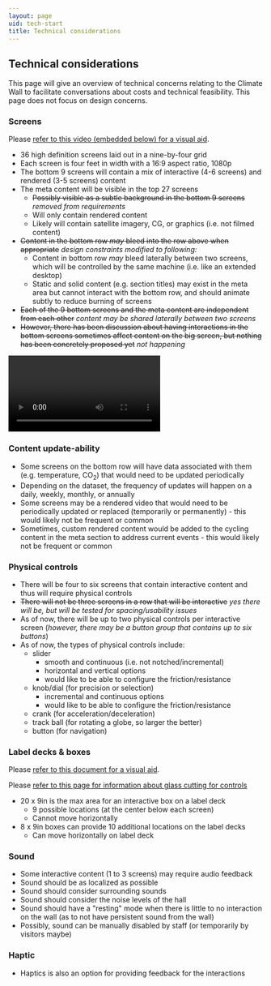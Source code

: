 ```yaml
---
layout: page
uid: tech-start
title: Technical considerations
---
```


## Technical considerations

This page will give an overview of technical concerns relating to the Climate Wall to facilitate conversations about costs and technical feasibility. This page does not focus on design concerns.

### Screens

Please [refer to this video (embedded below) for a visual aid](https://s3.amazonaws.com/brianfoo-amnh/climateWallVideo.mp4).

- 36 high definition screens laid out in a nine-by-four grid
- Each screen is four feet in width with a 16:9 aspect ratio, 1080p
- The bottom 9 screens will contain a mix of interactive (4-6 screens) and rendered (3-5 screens) content
- The meta content will be visible in the top 27 screens
    - ~~Possibly visible as a subtle background in the bottom 9 screens~~ _removed from requirements_
    - Will only contain rendered content
    - Likely will contain satellite imagery, CG, or graphics (i.e. not filmed content)
- ~~Content in the bottom row _may_ bleed into the row above when appropriate~~ _design constraints modified to following:_
    - Content in bottom row _may_ bleed laterally between two screens, which will be controlled by the same machine (i.e. like an extended desktop)
    - Static and solid content (e.g. section titles) may exist in the meta area but cannot interact with the bottom row, and should animate subtly to reduce burning of screens
- ~~Each of the 9 bottom screens and the meta content are independent from each other~~ _content may be shared laterally between two screens_
- ~~However, there has been discussion about having interactions in the bottom screens sometimes affect content on the big screen, but nothing has been concretely proposed yet~~ _not happening_

<video autoplay loop crossorigin="anonymous" src="//s3.amazonaws.com/brianfoo-amnh/climateWallVideo.mp4?t=1"></video>

### Content update-ability

- Some screens on the bottom row will have data associated with them (e.g. temperature, CO<sub>2</sub>) that would need to be updated periodically
- Depending on the dataset, the frequency of updates will happen on a daily, weekly, monthly, or annually
- Some screens may be a rendered video that would need to be periodically updated or replaced (temporarily or permanently) - this would likely not be frequent or common
- Sometimes, custom rendered content would be added to the cycling content in the meta section to address current events - this would likely not be frequent or common

### Physical controls

- There will be four to six screens that contain interactive content and thus will require physical controls
- ~~There will not be three screens in a row that will be interactive~~ _yes there will be, but will be tested for spacing/usability issues_
- As of now, there will be up to two physical controls per interactive screen (_however, there may be a button group that contains up to six buttons_)
- As of now, the types of physical controls include:
    - slider
        - smooth and continuous (i.e. not notched/incremental)
        - horizontal and vertical options
        - would like to be able to configure the friction/resistance
    - knob/dial (for precision or selection)
        - incremental and continuous options
        - would like to be able to configure the friction/resistance
    - crank (for acceleration/deceleration)
    - track ball (for rotating a globe, so larger the better)
    - button (for navigation)

### Label decks & boxes

Please [refer to this document for a visual aid](https://s3.amazonaws.com/brianfoo-amnh/HoPE_CC_IAbox-elevation_5-24-17.pdf).

Please [refer to this page for information about glass cutting for controls](glass.html)

- 20 x 9in is the max area for an interactive box on a label deck
    - 9 possible locations (at the center below each screen)
    - Cannot move horizontally
- 8 x 9in boxes can provide 10 additional locations on the label decks
    - Can move horizontally on label deck

### Sound

- Some interactive content (1 to 3 screens) may require audio feedback
- Sound should be as localized as possible
- Sound should consider surrounding sounds
- Sound should consider the noise levels of the hall
- Sound should have a "resting" mode when there is little to no interaction on the wall (as to not have persistent sound from the wall)
- Possibly, sound can be manually disabled by staff (or temporarily by visitors maybe)

### Haptic

- Haptics is also an option for providing feedback for the interactions
